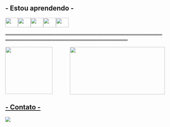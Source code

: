   
  
 ## - Estou aprendendo -
 
 <img height="30" width="40" src="https://cdn.jsdelivr.net/gh/devicons/devicon/icons/csharp/csharp-original.svg" /><img height="30" width="40" src="https://cdn.jsdelivr.net/gh/devicons/devicon/icons/javascript/javascript-original.svg" /><img height="30" width="40" src="https://cdn.jsdelivr.net/gh/devicons/devicon/icons/html5/html5-original.svg" /><img height="30" width="40"  src="https://cdn.jsdelivr.net/gh/devicons/devicon/icons/java/java-original.svg" /><img height="30" width="40" src="https://cdn.jsdelivr.net/gh/devicons/devicon/icons/mysql/mysql-plain-wordmark.svg" />
 
 <p>═════════════════════════════════════════════════════════════════════════════════════════</p>
  <img align="right" height="150" width="300" src="https://media.tenor.com/YKyjgKg1JiIAAAAd/gojou-gojo.gif" />
  </details>
 <div>
  <a href="https://github.com/ooduk">
  <img height="149" src="https://github-readme-stats.vercel.app/api/top-langs/?username=ooduk&layout=compact&langs_count=7&theme=great-gatsby"/>
</div>

## - Contato - 

<a href="https://www.instagram.com/c.ponczekj/" target="_blank"><img src="https://img.shields.io/badge/-Instagram-%23E4405F?style=for-the-badge&logo=instagram&logoColor=white" target="_blank"></a>

